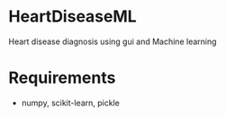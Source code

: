 # HeartDiseaseML
Heart disease diagnosis using gui and Machine learning

# Requirements
* numpy,
scikit-learn,
pickle
